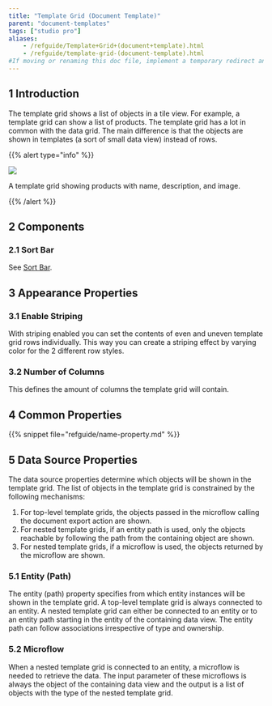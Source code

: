 ```yaml
---
title: "Template Grid (Document Template)"
parent: "document-templates"
tags: ["studio pro"]
aliases:
    - /refguide/Template+Grid+(document+template).html
    - /refguide/template-grid-(document-template).html
#If moving or renaming this doc file, implement a temporary redirect and let the respective team know they should update the URL in the product. See Mapping to Products for more details.
---
```


## 1 Introduction

The template grid shows a list of objects in a tile view. For example, a template grid can show a list of products. The template grid has a lot in common with the data grid. The main difference is that the objects are shown in templates (a sort of small data view) instead of rows.

{{% alert type="info" %}}

![](attachments/document-templates/918137.png)

A template grid showing products with name, description, and image.

{{% /alert %}}

## 2 Components

### 2.1 Sort Bar

See [Sort Bar](sort-bar).

## 3 Appearance Properties

### 3.1 Enable Striping

With striping enabled you can set the contents of even and uneven template grid rows individually. This way you can create a striping effect by varying color for the 2 different row styles.

### 3.2 Number of Columns

This defines the amount of columns the template grid will contain.

## 4 Common Properties

{{% snippet file="refguide/name-property.md" %}}

## 5 Data Source Properties

The data source properties determine which objects will be shown in the template grid. The list of objects in the template grid is constrained by the following mechanisms:

1.  For top-level template grids, the objects passed in the microflow calling the document export action are shown.
2.  For nested template grids, if an entity path is used, only the objects reachable by following the path from the containing object are shown.
3.  For nested template grids, if a microflow is used, the objects returned by the microflow are shown.

### 5.1 Entity (Path)

The entity (path) property specifies from which entity instances will be shown in the template grid. A top-level template grid is always connected to an entity. A nested template grid can either be connected to an entity or to an entity path starting in the entity of the containing data view. The entity path can follow associations irrespective of type and ownership.

### 5.2 Microflow

When a nested template grid is connected to an entity, a microflow is needed to retrieve the data. The input parameter of these microflows is always the object of the containing data view and the output is a list of objects with the type of the nested template grid.
